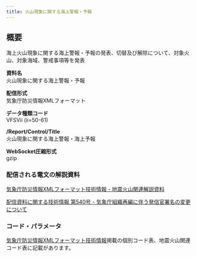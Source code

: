 ```yaml
---
title: 火山現象に関する海上警報・予報
---
```


## 概要
海上火山現象に関する海上警報・予報の発表、切替及び解除について、対象火山、対象海域、警戒事項等を発表

**資料名** <br/>
 火山現象に関する海上警報・予報
 
**配信形式** <br/>
 気象庁防災情報XMLフォーマット

**データ種類コード** <br/>
 VFSVii (ii=50-61)
 
**/Report/Control/Title** <br/>
 火山現象に関する海上警報・海上予報

**WebSocket圧縮形式** <br/>
 gzip

### 配信される電文の解説資料
 [気象庁防災情報XMLフォーマット技術情報 - 地震火山関連解説資料](https://dmdata.jp/docs/jma/manual/0101-0185.pdf#page=153)
 
 
 [配信資料に関する技術情報 第540号 - 気象庁組織再編に伴う発信官署名の変更について](https://dmdata.jp/docs/jma/technical/540.pdf) 
 
### コード・パラメータ
 [気象庁防災情報XMLフォーマット技術情報](http://xml.kishou.go.jp/tec_material.html)掲載の個別コード表、地震火山関連コード表に記載があります。

